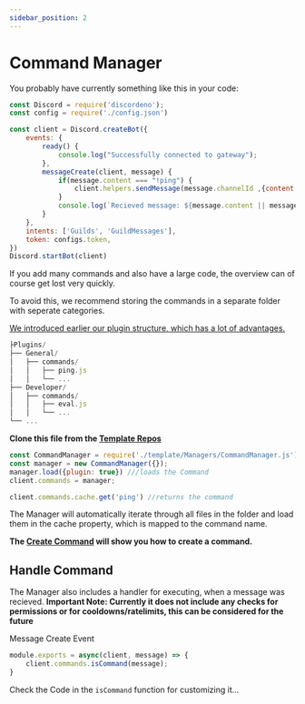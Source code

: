 ```yaml
---
sidebar_position: 2
---
```

# Command Manager
You probably have currently something like this in your code:
```js
const Discord = require('discordeno');
const config = require('./config.json')

const client = Discord.createBot({
    events: {
        ready() {
            console.log("Successfully connected to gateway");
        },
        messageCreate(client, message) {
            if(message.content === "!ping") {
                client.helpers.sendMessage(message.channelId ,{content: "pong"});
            }
            console.log(`Recieved message: ${message.content || message.embeds}`);
        }
    },
    intents: ['Guilds', 'GuildMessages'],
    token: configs.token,
})
Discord.startBot(client)
```
If you add many commands and also have a large code, the overview can of course get lost very quickly. 

To avoid this, we recommend storing the commands in a separate folder with seperate categories.

[We introduced earlier our plugin structure, which has a lot of advantages.](../design.md)
```js
├Plugins/
├── General/
│   ├── commands/
│   │   ├── ping.js
│   │   └── ...
├── Developer/
│   ├── commands/
│   │   ├── eval.js
│   │   └── ...
└── ...
```

**Clone this file from the [Template Repos](https://github.com/discordeno/discordeno/tree/main/template/nodejs/Managers/CommandManager.js)**

```js
const CommandManager = require('./template/Managers/CommandManager.js');
const manager = new CommandManager({});
manager.load({plugin: true}) ///loads the Command
client.commands = manager;

client.commands.cache.get('ping') //returns the command
```
The Manager will automatically iterate through all files in the folder and load them in the cache property, which is mapped to the command name.

**The [Create Command](./create-command.md) will show you how to create a command.**

## Handle Command
The Manager also includes a handler for executing, when a message was recieved.
**Important Note: Currently it does not include any checks for permissions or for cooldowns/ratelimits, this can be considered for the future**

Message Create Event
```js
module.exports = async(client, message) => {
    client.commands.isCommand(message);
}
```
Check the Code in the `isCommand` function for customizing it...
